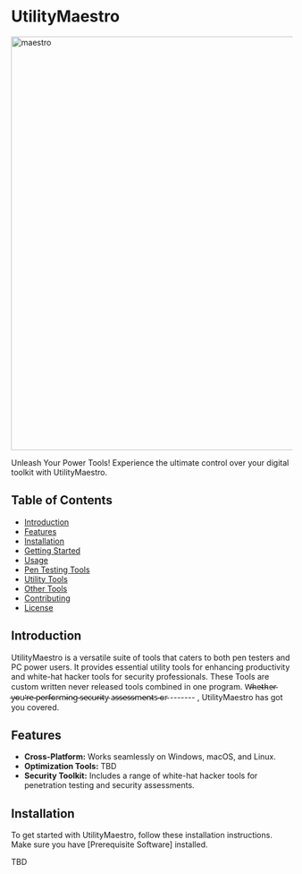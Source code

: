 # UtilityMaestro
<img width="739" alt="maestro" src="https://github.com/IndulgeinDotNet/UtilityMaestro/assets/125331271/b5abd195-0fa0-4064-81c5-abe331028c27">


Unleash Your Power Tools! Experience the ultimate control over your digital toolkit with UtilityMaestro.

## Table of Contents

- [Introduction](#introduction)
- [Features](#features)
- [Installation](#installation)
- [Getting Started](#getting-started)
- [Usage](#usage)
- [Pen Testing Tools](#pen-testing-tools)
- [Utility Tools](#utility-tools)
- [Other Tools](#other-tools)
- [Contributing](#contributing)
- [License](#license)

## Introduction

UtilityMaestro is a versatile suite of tools that caters to both pen testers and PC power users. It provides essential utility tools for enhancing productivity and white-hat hacker tools for security professionals.  These Tools are custom written never released tools combined in one program. W̴̴h̴̴e̴̴t̴̴h̴̴e̴̴r̴ ̴y̴̴o̴̴u̴'̴r̴̴e̴ ̴p̴̴e̴̴r̴̴f̴̴o̴̴r̴̴m̴̴i̴̴n̴̴g̴ ̴s̴̴e̴̴c̴̴u̴̴r̴̴i̴̴t̴̴y̴ a̴̴s̴̴s̴̴e̴̴s̴̴s̴̴m̴̴e̴̴n̴̴t̴̴s̴ ̴o̴̴r̴ ------- , UtilityMaestro has got you covered.

## Features

- **Cross-Platform:** Works seamlessly on Windows, macOS, and Linux.
- **Optimization Tools:** TBD
- **Security Toolkit:** Includes a range of white-hat hacker tools for penetration testing and security assessments.

## Installation

To get started with UtilityMaestro, follow these installation instructions. Make sure you have [Prerequisite Software] installed.

TBD


